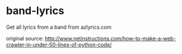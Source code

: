 # band-lyrics
Get all lyrics from a band from azlyrics.com

original source:
http://www.netinstructions.com/how-to-make-a-web-crawler-in-under-50-lines-of-python-code/